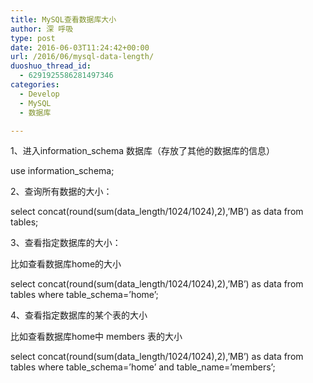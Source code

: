 ```yaml
---
title: MySQL查看数据库大小
author: 深 呼吸
type: post
date: 2016-06-03T11:24:42+00:00
url: /2016/06/mysql-data-length/
duoshuo_thread_id:
  - 6291925586281497346
categories:
  - Develop
  - MySQL
  - 数据库

---
```

1、进入information_schema 数据库（存放了其他的数据库的信息）
  
use information_schema;

2、查询所有数据的大小：
  
select concat(round(sum(data_length/1024/1024),2),&#8217;MB&#8217;) as data from tables;

<!--more-->

3、查看指定数据库的大小：
  
比如查看数据库home的大小
  
select concat(round(sum(data\_length/1024/1024),2),&#8217;MB&#8217;) as data from tables where table\_schema=&#8217;home&#8217;;

4、查看指定数据库的某个表的大小
  
比如查看数据库home中 members 表的大小
  
select concat(round(sum(data\_length/1024/1024),2),&#8217;MB&#8217;) as data from tables where table\_schema=&#8217;home&#8217; and table_name=&#8217;members&#8217;;